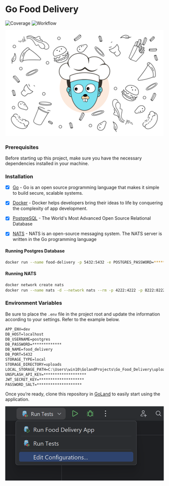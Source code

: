 # Go Food Delivery

![Coverage](https://img.shields.io/badge/Coverage-48.6%25-yellow)
![Workflow](https://github.com/mukulmantosh/Go_Food_Delivery/actions/workflows/test.yaml/badge.svg)

![background](./misc/images/background.png)


### Prerequisites

Before starting up this project, make sure you have the necessary dependencies installed in your machine.

###  Installation

- [x] [Go](https://go.dev/) - Go is an open source programming language that makes it simple to build secure, scalable systems.

- [x] [Docker](https://www.docker.com/) - Docker helps developers bring their ideas to life by conquering the complexity of app development.

- [x] [PostgreSQL](https://www.postgresql.org/) - The World's Most Advanced Open Source Relational Database

- [x] [NATS](https://nats.io/) - NATS is an open-source messaging system. The NATS server is written in the Go programming language



#### Running Postgres Database

```bash
docker run --name food-delivery -p 5432:5432 -e POSTGRES_PASSWORD=****** -d postgres
```

#### Running NATS

```bash
docker network create nats
docker run --name nats -d --network nats --rm -p 4222:4222 -p 8222:8222 nats --http_port 8222 --cluster_name NATS --cluster nats://0.0.0.0:6222
```


### Environment Variables

Be sure to place the `.env` file in the project root and update the information according to your settings. Refer to the example below.

```
APP_ENV=dev
DB_HOST=localhost
DB_USERNAME=postgres
DB_PASSWORD=*************
DB_NAME=food_delivery
DB_PORT=5432
STORAGE_TYPE=local
STORAGE_DIRECTORY=uploads
LOCAL_STORAGE_PATH=C:\Users\win10\GolandProjects\Go_Food_Delivery\uploads
UNSPLASH_API_KEY=*******************
JWT_SECRET_KEY=********************
PASSWORD_SALT=********************
```

Once you’re ready, clone this repository in [GoLand](https://www.jetbrains.com/go/) to easily start using the application.

![go_run_config](./misc/images/go_run_config.png)
